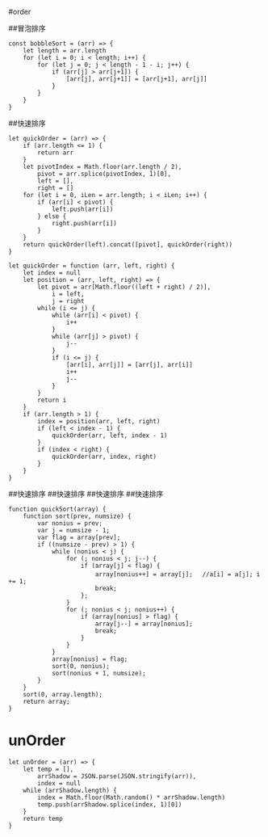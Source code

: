 #order

##冒泡排序

    const bobbleSort = (arr) => {
        let length = arr.length
        for (let i = 0; i < length; i++) {
            for (let j = 0; j < length - 1 - i; j++) {
                if (arr[j] > arr[j+1]) {
                    [arr[j], arr[j+1]] = [arr[j+1], arr[j]]
                }
            }
        }
    }

##快速排序

    let quickOrder = (arr) => {
        if (arr.length <= 1) {
            return arr
        }
        let pivotIndex = Math.floor(arr.length / 2),
            pivot = arr.splice(pivotIndex, 1)[0],
            left = [],
            right = []
        for (let i = 0, iLen = arr.length; i < iLen; i++) {
            if (arr[i] < pivot) {
                left.push(arr[i])
            } else {
                right.push(arr[i])
            }
        }
        return quickOrder(left).concat([pivot], quickOrder(right))
    }

    let quickOrder = function (arr, left, right) {
        let index = null
        let position = (arr, left, right) => {
            let pivot = arr[Math.floor((left + right) / 2)],
                i = left,
                j = right
            while (i <= j) {
                while (arr[i] < pivot) {
                    i++
                }
                while (arr[j] > pivot) {
                    j--
                }
                if (i <= j) {
                    [arr[i], arr[j]] = [arr[j], arr[i]]
                    i++
                    j--
                }
            }
            return i
        }
        if (arr.length > 1) {
            index = position(arr, left, right)
            if (left < index - 1) {
                quickOrder(arr, left, index - 1)
            }
            if (index < right) {
                quickOrder(arr, index, right)
            }
        }
    }

##快速排序
##快速排序
##快速排序
##快速排序

    function quickSort(array) {
        function sort(prev, numsize) {
            var nonius = prev;
            var j = numsize - 1;
            var flag = array[prev];
            if ((numsize - prev) > 1) {
                while (nonius < j) {
                    for (; nonius < j; j--) {
                        if (array[j] < flag) {
                            array[nonius++] = array[j];　 //a[i] = a[j]; i += 1;
                            break;
                        };
                    }
                    for (; nonius < j; nonius++) {
                        if (array[nonius] > flag) {
                            array[j--] = array[nonius];
                            break;
                        }
                    }
                }
                array[nonius] = flag;
                sort(0, nonius);
                sort(nonius + 1, numsize);
            }
        }
        sort(0, array.length);
        return array;
    }

# unOrder

    let unOrder = (arr) => {
        let temp = [],
            arrShadow = JSON.parse(JSON.stringify(arr)),
            index = null
        while (arrShadow.length) {
            index = Math.floor(Math.random() * arrShadow.length)
            temp.push(arrShadow.splice(index, 1)[0])
        }
        return temp
    }





